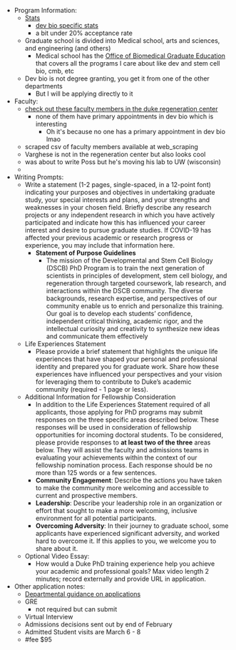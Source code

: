 - Program Information:
	- [Stats](https://gradschool.duke.edu/about/statistics/)
		- [dev bio specific stats](https://gradschool.duke.edu/about/statistics/developmental-and-stem-cell-biology-phd-admissions-and-enrollment-statistics/)
		- a bit under 20% acceptance rate
	- Graduate school is divided into Medical school, arts and sciences, and engineering (and others)
		- Medical school has the [Office of Biomedical Graduate Education](https://medschool.duke.edu/education/biomedical-phd-programs/office-biomedical-graduate-education) that covers all the programs I care about like dev and stem cell bio, cmb, etc
	- Dev bio is not degree granting, you get it from one of the other departments
		- But I will be applying directly to it
- Faculty:
	- [check out these faculty members in the duke regeneration center](https://sites.duke.edu/dukeregenerationcenter/affiliated-faculty/)
		- none of them have primary appointments in dev bio which is interesting
			- Oh it's because no one has a primary appointment in dev bio lmao
	- scraped csv of faculty members available at web_scraping
	- Varghese is not in the regeneration center but also looks cool
	- was about to write Poss but he's moving his lab to UW (wisconsin)
	-
- Writing Prompts:
	- Write a statement (1-2 pages, single-spaced, in a 12-point font) indicating your purposes and objectives in undertaking graduate study, your special interests and plans, and your strengths and weaknesses in your chosen field. Briefly describe any research projects or any independent research in which you have actively participated and indicate how this has influenced your career interest and desire to pursue graduate studies. If COVID-19 has affected your previous academic
	   or research progress or experience, you may include that information here.
		- **Statement of Purpose Guidelines**
			- The mission of the Developmental and Stem Cell Biology (DSCB) PhD Program is to train the next generation of scientists in principles of development, stem cell biology, and regeneration through targeted coursework, lab research, and interactions within the DSCB community. The diverse backgrounds, research expertise, and perspectives of our community enable us to enrich and personalize this training. Our goal is to develop each students’ confidence, independent critical thinking, academic rigor, and the intellectual curiosity and creativity to synthesize new ideas and communicate them effectively
	- Life Experiences Statement
		- Please provide a brief statement that highlights the unique life experiences that have shaped your personal and professional identity and prepared you for graduate work. Share how these experiences have influenced your perspectives and your vision for leveraging them to contribute to Duke’s academic community (required - 1 page or less).
	- Additional Information for Fellowship Consideration
		- In addition to the Life Experiences Statement required of all applicants, those applying for PhD programs may submit responses on the three specific areas described below. These responses will be used in consideration of fellowship opportunities for incoming doctoral students. To be considered, please provide responses to **at least two of the three** areas below. They will assist the faculty and admissions teams in evaluating your achievements within the context of our fellowship nomination process. Each response should be no more than 125 words or a few sentences.
		- **Community Engagement**: Describe the actions you have taken to make the community more welcoming and accessible to current and prospective members.
		- **Leadership**: Describe your leadership role in an organization or effort that sought to make a more welcoming, inclusive environment for all potential participants.
		- **Overcoming Adversity**: In their journey to graduate school, some applicants have experienced significant adversity, and worked hard to overcome it. If this applies to you, we welcome you to share about it.
	- Optional Video Essay:
		- How would a Duke PhD training experience help you achieve your academic and professional goals? Max video length 2 minutes; record externally and provide URL in application.
- Other application notes:
	- [Departmental guidance on applications](https://medschool.duke.edu/education/biomedical-phd-programs/developmental-stem-cell-biology-program/prospective-dscb-students)
	- GRE
		- not required but can submit
	- Virtual Interview
	- Admissions decisions sent out by end of February
	- Admitted Student visits are March 6 - 8
	- #fee $95